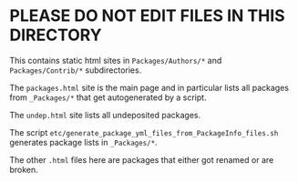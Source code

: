 # PLEASE DO NOT EDIT FILES IN THIS DIRECTORY

This contains static html sites in `Packages/Authors/*` and `Packages/Contrib/*`
subdirectories.

The `packages.html` site is the main page and in particular lists all packages from `_Packages/*`
that get autogenerated by a script.

The `undep.html` site lists all undeposited packages.

The script `etc/generate_package_yml_files_from_PackageInfo_files.sh` generates package lists in `_Packages/*`.

The other `.html` files here are packages that either got renamed or are broken.
